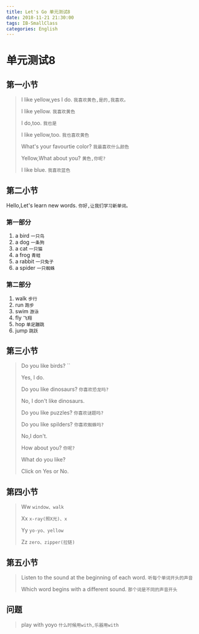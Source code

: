 ```yaml
---
title: Let's Go 单元测试8
date: 2018-11-21 21:30:00
tags: IB-SmallClass
categories: English
---
```



# 单元测试8

## 第一小节

> I like yellow,yes I do. `我喜欢黄色,是的,我喜欢。`
> 
> I like yellow. `我喜欢黄色`
> 
> I do,too. `我也是`
> 
> I like yellow,too. `我也喜欢黄色`
> 
> What's your favourtie color? `我最喜欢什么颜色`
> 
> Yellow,What about you? `黄色,你呢?`
> 
> I like blue. `我喜欢蓝色`


## 第二小节

Hello,Let's learn new words. `你好,让我们学习新单词。`

### 第一部分

1. a bird  `一只鸟`
2. a dog  `一条狗`
3. a cat  `一只猫`
4. a frog  `青蛙`
5. a rabbit `一只兔子`
6. a spider `一只蜘蛛`


### 第二部分

1. walk `步行`
2. run  `跑步`
3. swim  `游泳`
4. fly   `飞翔`
5. hop   `单足蹦跳`
6. jump   `跳跃`

## 第三小节

> Do you like birds? ``
> 
> Yes, I do.
> 
> Do you like dinosaurs? `你喜欢恐龙吗?`
> 
> No, I don't like dinosaurs.
> 
> Do you like puzzles? `你喜欢谜题吗?`
> 
> Do you like spilders? `你喜欢蜘蛛吗?`
> 
> No,I don't.
> 
> How about you? `你呢?`
> 
> What do you like?
> 
> Click on Yes or No.

## 第四小节

> Ww `window、walk`
> 
> Xx `x-ray(照X光)、x`
> 
> Yy `yo-yo、yellow`
> 
> Zz `zero、zipper(拉链)`


## 第五小节

> Listen to the sound at the beginning of each word. `听每个单词开头的声音`
> 
> Which word begins with a different sound. `那个词是不同的声音开头`
> 
> 

## 问题

> play with yoyo `什么时候用with,乐器用with`

